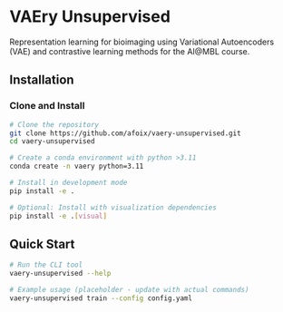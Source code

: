 # VAEry Unsupervised

Representation learning for bioimaging using Variational Autoencoders (VAE) and contrastive learning methods for the AI@MBL course. 

## Installation


### Clone and Install

```bash
# Clone the repository
git clone https://github.com/afoix/vaery-unsupervised.git
cd vaery-unsupervised

# Create a conda environment with python >3.11
conda create -n vaery python=3.11

# Install in development mode
pip install -e .

# Optional: Install with visualization dependencies
pip install -e .[visual]
```

## Quick Start

```bash
# Run the CLI tool
vaery-unsupervised --help

# Example usage (placeholder - update with actual commands)
vaery-unsupervised train --config config.yaml
```